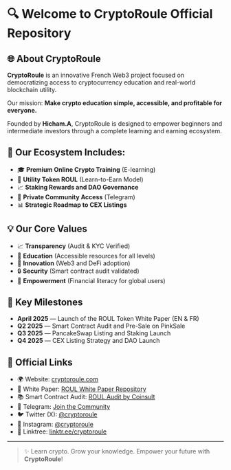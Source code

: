 # 🔍 Welcome to CryptoRoule Official Repository

## 🌐 About CryptoRoule

**CryptoRoule** is an innovative French Web3 project focused on democratizing access to cryptocurrency education and real-world blockchain utility. 

Our mission: **Make crypto education simple, accessible, and profitable for everyone.**

Founded by **Hicham.A**, CryptoRoule is designed to empower beginners and intermediate investors through a complete learning and earning ecosystem.


## 🔑 Our Ecosystem Includes:

- 🎓 **Premium Online Crypto Training** (E-learning)
- 💼 **Utility Token ROUL** (Learn-to-Earn Model)
- 📈 **Staking Rewards and DAO Governance**
- 👫 **Private Community Access** (Telegram)
- 📊 **Strategic Roadmap to CEX Listings**

## 💡 Our Core Values

- 📈 **Transparency** (Audit & KYC Verified)
- 🔎 **Education** (Accessible resources for all levels)
- 🚀 **Innovation** (Web3 and DeFi adoption)
- 🔒 **Security** (Smart contract audit validated)
- 💪 **Empowerment** (Financial literacy for global users)


## 📅 Key Milestones

- **April 2025** — Launch of the ROUL Token White Paper (EN & FR)
- **Q2 2025** — Smart Contract Audit and Pre-Sale on PinkSale
- **Q3 2025** — PancakeSwap Listing and Staking Launch
- **Q4 2025** — CEX Listing Strategy and DAO Launch

## 🔗 Official Links

- 🌍 Website: [cryptoroule.com](https://www.cryptoroule.com)
- 🔖 White Paper: [ROUL White Paper Repository](https://github.com/cryptoroule/White-Paper-ROUL)
- 📚 Smart Contract Audit: [ROUL Audit by Coinsult](https://github.com/cryptoroule/ROUL-Audit-Coinsult)
- 📣 Telegram: [Join the Community](https://t.me/+sHBkk2AmpFUyODg0)
- 🐦 Twitter (X): [@cryptoroule](https://x.com/cryptoroule)
- 📸 Instagram: [@cryptoroule](https://www.instagram.com/cryptoroule/)
- 🧹 Linktree: [linktr.ee/cryptoroule](https://linktr.ee/cryptoroule)

---

> ✨ Learn crypto. Grow your knowledge. Empower your future with **CryptoRoule**!
